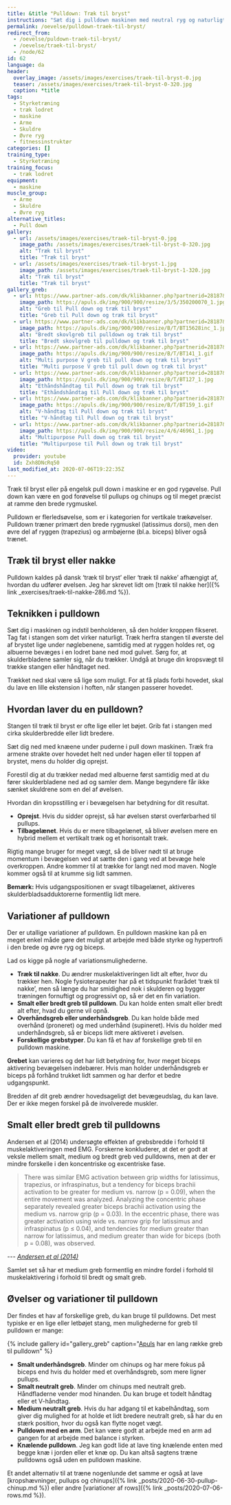 ```yaml
---
title: &title "Pulldown: Træk til bryst"
instructions: "Sæt dig i pulldown maskinen med neutral ryg og naturligt lændesvaj. Grib stangen med dit ønskede greb. Træk stangen ned til brystet. Kontrolleret tilbage til udgangspositionen."
permalink: /oevelse/pulldown-traek-til-bryst/
redirect_from:
  - /oevelse/puldown-traek-til-bryst/
  - /oevelse/traek-til-bryst/
  - /node/62
id: 62
language: da
header:
  overlay_image: /assets/images/exercises/traek-til-bryst-0.jpg
  teaser: /assets/images/exercises/traek-til-bryst-0-320.jpg
  caption: *title
tags:
  - Styrketræning
  - træk lodret
  - maskine
  - Arme
  - Skuldre
  - Øvre ryg
  - fitnessinstruktør
categories: []
training_type: 
  - Styrketræning
training_focus: 
  - træk lodret
equipment:
  - maskine
muscle_group:
  - Arme
  - Skuldre
  - Øvre ryg
alternative_titles:
  - Pull down
gallery:
  - url: /assets/images/exercises/traek-til-bryst-0.jpg
    image_path: /assets/images/exercises/traek-til-bryst-0-320.jpg
    alt: "Træk til bryst"
    title: "Træk til bryst"
  - url: /assets/images/exercises/traek-til-bryst-1.jpg
    image_path: /assets/images/exercises/traek-til-bryst-1-320.jpg
    alt: "Træk til bryst"
    title: "Træk til bryst"
gallery_greb:
  - url: https://www.partner-ads.com/dk/klikbanner.php?partnerid=28187&bannerid=46187&htmlurl=https://apuls.dk/traeningsudstyr/greb?product_id=10295
    image_path: https://apuls.dk/img/900/900/resize/3/5/350200070_1.jpg
    alt: "Greb til Pull down og træk til bryst"
    title: "Greb til Pull down og træk til bryst"
  - url: https://www.partner-ads.com/dk/klikbanner.php?partnerid=28187&bannerid=46187&htmlurl=https://apuls.dk/traeningsudstyr/greb/odin-lat-bar-traekstang-kort-greb-skovlgreb-28
    image_path: https://apuls.dk/img/900/900/resize/B/T/BT15628inc_1.jpg
    alt: "Bredt skovlgreb til pulldown og træk til bryst"
    title: "Bredt skovlgreb til pulldown og træk til bryst"
  - url: https://www.partner-ads.com/dk/klikbanner.php?partnerid=28187&bannerid=46187&htmlurl=https://apuls.dk/traeningsudstyr/greb/odin-multi-purpose-v-bar-greb-bloed-gummi-haandtag-let-vinkel
    image_path: https://apuls.dk/img/900/900/resize/B/T/BT141_1.gif
    alt: "Multi purpose V greb til pull down og træk til bryst"
    title: "Multi purpose V greb til pull down og træk til bryst"
  - url: https://www.partner-ads.com/dk/klikbanner.php?partnerid=28187&bannerid=46187&htmlurl=https://apuls.dk/traeningsudstyr/greb/odin-enhaands-kabelgreb-krom-trapez
    image_path: https://apuls.dk/img/900/900/resize/B/T/BT127_1.jpg
    alt: "Ethåndshåndtag til Pull down og træk til bryst"
    title: "Ethåndshåndtag til Pull down og træk til bryst"
  - url: https://www.partner-ads.com/dk/klikbanner.php?partnerid=28187&bannerid=46187&htmlurl=https://apuls.dk/traeningsudstyr/greb/odin-seated-row-greb-lille-vinkel
    image_path: https://apuls.dk/img/900/900/resize/B/T/BT159_1.gif
    alt: "V-håndtag til Pull down og træk til bryst"
    title: "V-håndtag til Pull down og træk til bryst"
  - url: https://www.partner-ads.com/dk/klikbanner.php?partnerid=28187&bannerid=46187&htmlurl=https://apuls.dk/traeningsudstyr/greb/finnlo-multigreb
    image_path: https://apuls.dk/img/900/900/resize/4/6/46961_1.jpg
    alt: "Multipurpose Pull down og træk til bryst"
    title: "Multipurpose til Pull down og træk til bryst"
video:
  provider: youtube
  id: Zxh8DNcRq50
last_modified_at: 2020-07-06T19:22:35Z
---
```


Træk til bryst eller på engelsk pull down i maskine er en god rygøvelse. Pull down kan være en god forøvelse til pullups og chinups og til meget præcist at ramme den brede rygmuskel.

Pulldown er flerledsøvelse, som er i kategorien for vertikale trækøvelser. Pulldown træner primært den brede rygmuskel (latissimus dorsi), men den øvre del af ryggen (trapezius) og armbøjerne (bl.a. biceps) bliver også trænet.

## Træk til bryst eller nakke

Pulldown kaldes på dansk ‘træk til bryst’ eller ‘træk til nakke’ afhængigt af, hvordan du udfører øvelsen. Jeg har skrevet lidt om [træk til nakke her]({% link _exercises/traek-til-nakke-286.md %}).

## Teknikken i pulldown

Sæt dig i maskinen og indstil benholderen, så den holder kroppen fikseret. Tag fat i stangen som det virker naturligt. Træk herfra stangen til øverste del af brystet lige under nøglebenene, samtidig med at ryggen holdes ret, og albuerne bevæges i en lodret bane ned mod gulvet. Sørg for, at skulderbladene samler sig, når du trækker. Undgå at bruge din kropsvægt til trække stangen eller håndtaget ned.

Trækket ned skal være så lige som muligt. For at få plads forbi hovedet, skal du lave en lille ekstension i hoften, når stangen passerer hovedet.

## Hvordan laver du en pulldown?

Stangen til træk til bryst er ofte lige eller let bøjet. Grib fat i stangen med cirka skulderbredde eller lidt bredere.

Sæt dig ned med knæene under puderne i pull down maskinen. Træk fra armene strakte over hovedet helt ned under hagen eller til toppen af brystet, mens du holder dig oprejst.

Forestil dig at du trækker nedad med albuerne først samtidig med at du fører skulderbladene ned ad og samler dem. Mange begyndere får ikke sænket skuldrene som en del af øvelsen.

Hvordan din kropsstilling er i bevægelsen har betydning for dit resultat.

- **Oprejst**. Hvis du sidder oprejst, så har øvelsen størst overførbarhed til pullups.
- **Tilbagelænet**. Hvis du er mere tilbagelænet, så bliver øvelsen mere en hybrid mellem et vertikalt træk og et horisontalt træk.

Rigtig mange bruger for meget vægt, så de bliver nødt til at bruge momentum i bevægelsen ved at sætte den i gang ved at bevæge hele overkroppen. Andre kommer til at trække for langt ned mod maven. Nogle kommer også til at krumme sig lidt sammen.

**Bemærk:** Hvis udgangspositionen er svagt tilbagelænet, aktiveres skulderbladsadduktorerne formentlig lidt mere.

## Variationer af pulldown

Der er utallige variationer af pulldown. En pulldown maskine kan på en meget enkel måde gøre det muligt at arbejde med både styrke og hypertrofi i den brede og øvre ryg og biceps.

Lad os kigge på nogle af variationsmulighederne.

- **Træk til nakke**. Du ændrer muskelaktiveringen lidt alt efter, hvor du trækker hen. Nogle fysioterapeuter har på et tidspunkt frarådet ‘træk til nakke’, men så længe du har smidighed nok i skulderen og bygger træningen fornuftigt og progressivt op, så er det en fin variation.
- **Smalt eller bredt greb til pulldown**. Du kan holde enten smalt eller bredt alt efter, hvad du gerne vil opnå.
- **Overhåndsgreb eller underhåndsgreb**. Du kan holde både med overhånd (proneret) og med underhånd (supineret). Hvis du holder med underhåndsgreb, så er biceps lidt mere aktiveret i øvelsen.
- **Forskellige grebstyper**. Du kan få et hav af forskellige greb til en pulldown maskine.

**Grebet** kan varieres og det har lidt betydning for, hvor meget biceps aktivering bevægelsen indebærer. Hvis man holder underhåndsgreb er biceps på forhånd trukket lidt sammen og har derfor et bedre udgangspunkt.

Bredden af dit greb ændrer hovedsageligt det bevægeudslag, du kan lave. Der er ikke megen forskel på de involverede muskler.

## Smalt eller bredt greb til pulldowns

Andersen et al (2014) undersøgte effekten af grebsbredde i forhold til muskelaktiveringen med EMG. Forskerne konkluderer, at det er godt at veksle mellem smalt, medium og bredt greb ved pulldowns, men at der er mindre forskelle i den koncentriske og excentriske fase.

> There was similar EMG activation between grip widths for latissimus, trapezius, or infraspinatus, but a tendency for biceps brachii activation to be greater for medium vs. narrow (p = 0.09), when the entire movement was analyzed. Analyzing the concentric phase separately revealed greater biceps brachii activation using the medium vs. narrow grip (p = 0.03). In the eccentric phase, there was greater activation using wide vs. narrow grip for latissimus and infraspinatus (p ≤ 0.04), and tendencies for medium greater than narrow for latissimus, and medium greater than wide for biceps (both p = 0.08), was observed.

--- <cite>[Andersen et al (2014)](https://pubmed.ncbi.nlm.nih.gov/24662157/)</cite>

Samlet set så har et medium greb formentlig en mindre fordel i forhold til muskelaktivering i forhold til bredt og smalt greb.

## Øvelser og variationer til pulldown

Der findes et hav af forskellige greb, du kan bruge til pulldowns. Det mest typiske er en lige eller letbøjet stang, men mulighederne for greb til pulldown er mange:

{% include gallery id="gallery_greb" caption="[Apuls](https://www.partner-ads.com/dk/klikbanner.php?partnerid=28187&bannerid=46187) har en lang række greb til pulldown" %}

- **Smalt underhåndsgreb**. Minder om chinups og har mere fokus på biceps end hvis du holder med et overhåndsgreb, som mere ligner pullups. 
- **Smalt neutralt greb**. Minder om chinups med neutralt greb. Håndfladerne vender mod hinanden. Du kan bruge et todelt håndtag eller et V-håndtag. 
- **Medium neutralt greb**. Hvis du har adgang til et kabelhåndtag, som giver dig mulighed for at holde et lidt bredere neutralt greb, så har du en stærk position, hvor du også kan flytte noget vægt. 
- **Pulldown med en arm**. Det kan være godt at arbejde med en arm ad gangen for at arbejde med balance i styrken.
- **Knælende pulldown**. Jeg kan godt lide at lave ting knælende enten med begge knæ i jorden eller et knæ op. Du kan altså sagtens træne pulldowns også uden en pulldown maskine.

Et andet alternativ til at træne nogenlunde det samme er også at lave [kropshævninger, pullups og chinups]({% link _posts/2020-06-30-pullup-chinup.md %}) eller andre [variationer af rows]({% link _posts/2020-07-06-rows.md %}).
